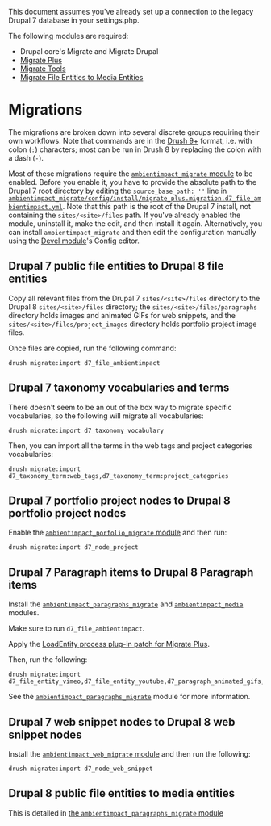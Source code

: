 This document assumes you've already set up a connection to the legacy Drupal 7
database in your settings.php.

The following modules are required:

* Drupal core's Migrate and Migrate Drupal
* [Migrate Plus](https://www.drupal.org/project/migrate_plus)
* [Migrate Tools](https://www.drupal.org/project/migrate_tools)
* [Migrate File Entities to Media Entities](https://www.drupal.org/project/migrate_file_to_media)

# Migrations

The migrations are broken down into several discrete groups requiring their own
workflows. Note that commands are in the [Drush
9+](https://docs.drush.org/en/master/install/) format, i.e. with colon (```:```)
characters; most can be run in Drush 8 by replacing the colon with a dash
(```-```).

Most of these migrations require the [```ambientimpact_migrate```
module](ambientimpact_migrate) to be enabled. Before you enable it, you have to
provide the absolute path to the Drupal 7 root directory by editing the
```source_base_path: ''``` line in
[```ambientimpact_migrate/config/install/migrate_plus.migration.d7_file_ambientimpact.yml```](ambientimpact_migrate/config/install/migrate_plus.migration.d7_file_ambientimpact.yml).
Note that this path is the root of the Drupal 7 install, not containing the
```sites/<site>/files``` path. If you've already enabled the module, uninstall
it, make the edit, and then install it again. Alternatively, you can install
```ambientimpact_migrate``` and then edit the configuration manually using the
[Devel module](https://www.drupal.org/project/devel)'s Config editor.

## Drupal 7 public file entities to Drupal 8 file entities

Copy all relevant files from the Drupal 7 ```sites/<site>/files``` directory to
the Drupal 8 ```sites/<site>/files``` directory; the
```sites/<site>/files/paragraphs``` directory holds images and animated GIFs for
web snippets, and the ```sites/<site>/files/project_images``` directory holds
portfolio project image files.

Once files are copied, run the following command:

```
drush migrate:import d7_file_ambientimpact
```

## Drupal 7 taxonomy vocabularies and terms

There doesn't seem to be an out of the box way to migrate specific vocabularies,
so the following will migrate all vocabularies:

```
drush migrate:import d7_taxonomy_vocabulary
```

Then, you can import all the terms in the web tags and project categories
vocabularies:

```
drush migrate:import d7_taxonomy_term:web_tags,d7_taxonomy_term:project_categories
```

## Drupal 7 portfolio project nodes to Drupal 8 portfolio project nodes

Enable the [```ambientimpact_porfolio_migrate```
module](ambientimpact_porfolio/ambientimpact_porfolio_migrate) and then run:

```
drush migrate:import d7_node_project
```

## Drupal 7 Paragraph items to Drupal 8 Paragraph items

Install the
[```ambientimpact_paragraphs_migrate```](ambientimpact_paragraphs/ambientimpact_paragraphs_migrate)
and [```ambientimpact_media```](ambientimpact_media) modules.

Make sure to run ```d7_file_ambientimpact```.

Apply the [LoadEntity process plug-in patch for Migrate
Plus](https://www.drupal.org/project/migrate_plus/issues/3018849#comment-12928073).

Then, run the following:

```
drush migrate:import d7_file_entity_vimeo,d7_file_entity_youtube,d7_paragraph_animated_gifs,d7_paragraph_code,d7_paragraph_images,d7_paragraph_text,d7_paragraph_video
```

See the
[```ambientimpact_paragraphs_migrate```](ambientimpact_paragraphs/ambientimpact_paragraphs_migrate)
module for more information.

## Drupal 7 web snippet nodes to Drupal 8 web snippet nodes

Install the [```ambientimpact_web_migrate```
module](ambientimpact_web/ambientimpact_web_migrate) and then run the following:

```
drush migrate:import d7_node_web_snippet
```

## Drupal 8 public file entities to media entities

This is detailed in [the ```ambientimpact_paragraphs_migrate```
module](ambientimpact_paragraphs/ambientimpact_paragraphs_migrate/readme.md#file-field-to-media-field-migration)
